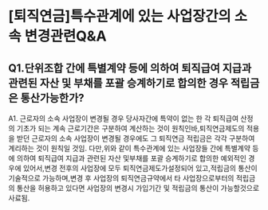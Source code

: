 # [퇴직연금]특수관계에 있는 사업장간의 소속 변경관련Q&A
## Q1.단위조합 간에 특별계약 등에 의하여 퇴직급여 지급과 관련된 자산 및 부채를 포괄 승계하기로 합의한 경우 적립금은 통산가능한가?
A1.
근로자의 소속 사업장이 변경될 경우 당사자간에 특약이 없는 한 각 퇴직급여 산정의 기초가 되는 계속
근로기간은 구분하여 계산하는 것이 원칙인바,퇴직연금제도의 적용을 받던 근로자의 소속 사업장이 변경될 경우에도 그 퇴직연금 적립금은 각각 구분하여 계리하는 것이 원칙일 것임.
다만,위와 같이 특수관계에 있는 사업장들 간에 특별계약 등에 의하여 퇴직급여 지급과 관련된 자산 및부채를 포괄 승계하기로 합의한 예외적인 경우에 있어서,변경 전후의 사업장에 모두 퇴직연금제도가설정되어 있고,적립금의 통산이 기술적으로 가능하며,변경 후 사업장의 퇴직연금규약에서 타 사업장으로부터의 적립금의 통산을 허용하고 있다면 사업장의 변경시 가입기간 및 적립금의 통산이 가능할것으로 사료됨.
